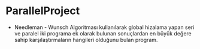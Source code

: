 # ParallelProject
- Needleman - Wunsch Algoritması kullanılarak global hizalama yapan seri ve paralel iki programa ek olarak bulunan sonuçlardan en büyük değere sahip karşılaştırmaların hangileri olduğunu bulan program.
